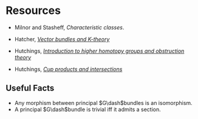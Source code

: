 # Resources

-   Milnor and Stasheff, _Characteristic classes_.  
    
-   Hatcher, [_Vector bundles and K-theory_](https://www.math.cornell.edu/~hatcher/VBKT/VB.pdf)
-   Hutchings, [_Introduction to higher homotopy groups and obstruction theory_](https://akramalishahi.github.io/Spring2018/homotopy.pdf)
-   Hutchings, [_Cup products and intersections_](https://akramalishahi.github.io/Spring2018/cup.pdf)

## Useful Facts

- Any morphism between principal $G\dash$bundles is an isomorphism.
- A principal $G\dash$bundle is trivial iff it admits a section.
